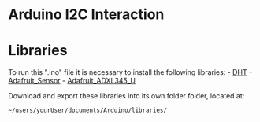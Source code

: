 # Arduino I2C Interaction

# Libraries
To run this ".ino" file it is necessary to install the following libraries:
    - [DHT](https://github.com/adafruit/DHT-sensor-library)
    - [Adafruit_Sensor](https://github.com/adafruit/Adafruit_Sensor)
    - [Adafruit_ADXL345_U](https://github.com/adafruit/Adafruit_ADXL345)

Download and export these libraries into its own folder folder, located at:  

    ~/users/yourUser/documents/Arduino/libraries/